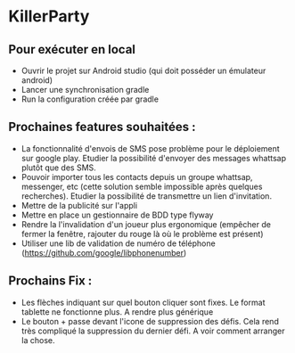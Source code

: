 # KillerParty
## Pour exécuter en local
* Ouvrir le projet sur Android studio (qui doit posséder un émulateur android)
* Lancer une synchronisation gradle
* Run la configuration créée par gradle

## Prochaines features souhaitées :
* La fonctionnalité d'envois de SMS pose problème pour le déploiement sur google play. Etudier la possibilité d'envoyer des messages whattsap plutôt que des SMS.
* Pouvoir importer tous les contacts depuis un groupe whattsap, messenger, etc (cette solution semble impossible après quelques recherches). Etudier la possibilité de transmettre un lien d'invitation.
* Mettre de la publicité sur l'appli
* Mettre en place un gestionnaire de BDD type flyway
* Rendre la l'invalidation d'un joueur plus ergonomique (empêcher de fermer la fenêtre, rajouter du rouge là où le problème est présent)
* Utiliser une lib de validation de numéro de téléphone (https://github.com/google/libphonenumber)

## Prochains Fix :
* Les flèches indiquant sur quel bouton cliquer sont fixes. Le format tablette ne fonctionne plus. A rendre plus générique
* Le bouton + passe devant l'icone de suppression des défis. Cela rend très compliqué la suppression du dernier défi. A voir comment arranger la chose.
